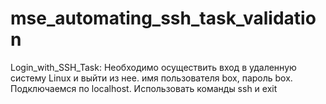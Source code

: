 # mse_automating_ssh_task_validation
Login_with_SSH_Task: Необходимо осуществить вход в удаленную систему Linux и выйти из нее. имя пользователя box, пароль box. Подключаемся по localhost. Использовать команды ssh и exit 
